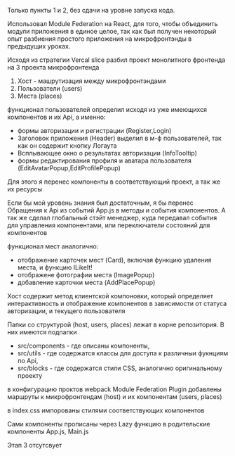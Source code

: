 Только пункты 1 и 2, без сдачи на уровне запуска кода.

Использовал Module Federation на React, для того, чтобы объединить модули приложения в единое целое, так как был получен некоторый опыт разбиения простого приложения на микрофронтэнды в предыдущих уроках.

Исходя из стратегии Vercal slice разбил проект монолитного фронтенда на 3 проекта микрофронтенда

1. Хост - машрутизация между микрофронтэндами
2. Пользователи (users)
3. Места (places)

функционал пользователей определил исходя из уже имеющихся компонентов и их Api, а именно:

- формы авторизации и регистрации (Register,Login)
- Заголовок приложения (Header) выделил в м-ф пользователей, так как он содержит кнопку Логаута
- Всплывающее окно о результатах авторизации (InfoTooltip)
- формы редактирования профиля и аватара пользователя (EditAvatarPopup,EditProfilePopup)

Для этого я перенес компоненты в соответствующий проект, а так же их ресурсы

Если бы мой уровень знания был достаточным, я бы перенес Обращения к Api из событий App.js в методы и события компонентов. А так же сделал глобальный стэйт менеджер, куда передавал события для управления компонентами, или переключатели состояний для компонентов

функционал мест аналогично:

- отображение карточек мест (Card), включая функцию удаления места, и функцию ILikeIt!
- отображене фотографии места (ImagePopup)
- добавление карточки места (AddPlacePopup)

Хост содержит метод клиентской компоновки, который определяет интерактивность и отображение компонентов в зависимости от статуса авторизации, и текущего пользователя

Папки со структурой (host, users, places) лежат в корне репозитория. В них имеются подпапки 

- src/components - где описаны компоненты, 
- src/utils - где содержатся классы для доступа к различныи фукнциям по Api, 
- src/blocks - где содержатся стили CSS, аналогично оригинальному проекту

в конфигурацию проктов webpack Module Federation Plugin добавлены маршруты к микрофронтендам (host) и их компонентам (users, places)

в index.css импорованы стилями соответствующих компонентов

Сами компоненты прописаны через Lazy функцию в родительские компоненты App.js, Main.js

Этап 3 отсутсвует



